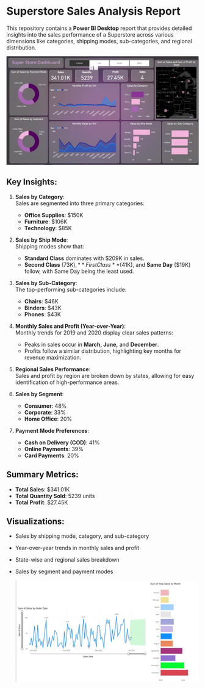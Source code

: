 # Superstore Sales Analysis Report

This repository contains a **Power BI Desktop** report that provides detailed insights into the sales performance of a Superstore across various dimensions like categories, shipping modes, sub-categories, and regional distribution.

![image](https://github.com/Kirti36/Sales-Dashboard/blob/main/sales%20%20.jpg)


## Key Insights:

1. **Sales by Category**:  
   Sales are segmented into three primary categories:
   - **Office Supplies**: $150K  
   - **Furniture**: $106K  
   - **Technology**: $85K  

2. **Sales by Ship Mode**:  
   Shipping modes show that:
   - **Standard Class** dominates with $209K in sales.
   - **Second Class** ($73K), **First Class** ($41K), and **Same Day** ($19K) follow, with Same Day being the least used.

3. **Sales by Sub-Category**:  
   The top-performing sub-categories include:
   - **Chairs**: $46K  
   - **Binders**: $43K  
   - **Phones**: $43K  

4. **Monthly Sales and Profit (Year-over-Year)**:  
   Monthly trends for 2019 and 2020 display clear sales patterns:
   - Peaks in sales occur in **March, June,** and **December**.
   - Profits follow a similar distribution, highlighting key months for revenue maximization.

5. **Regional Sales Performance**:  
   Sales and profit by region are broken down by states, allowing for easy identification of high-performance areas. 

6. **Sales by Segment**:  
   - **Consumer**: 48%  
   - **Corporate**: 33%  
   - **Home Office**: 20%  

7. **Payment Mode Preferences**:  
   - **Cash on Delivery (COD)**: 41%  
   - **Online Payments**: 39%  
   - **Card Payments**: 20%  

## Summary Metrics:
- **Total Sales**: $341.01K  
- **Total Quantity Sold**: 5239 units  
- **Total Profit**: $27.45K  

## Visualizations:
- Sales by shipping mode, category, and sub-category
- Year-over-year trends in monthly sales and profit
- State-wise and regional sales breakdown
- Sales by segment and payment modes

  ![image](https://github.com/Kirti36/Sales-Dashboard/blob/main/forcasting.jpg)




